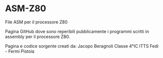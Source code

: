 # ASM-Z80
File ASM per il processore Z80

Pagina GitHub dove sono reperibili pubblicamente i programmi scritti in assembly per il processore Z80.

Pagina e codice sorgente creati da: Jacopo Beragnoli 
Classe 4°IC 
ITTS Fedi - Fermi Pistoia

